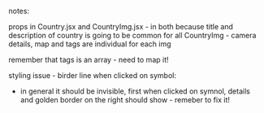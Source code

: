 notes:

props in Country.jsx and CountryImg.jsx - in both because title and description of country is going to be common for all CountryImg - camera details, map and tags are individual for each img

remember that tags is an array - need to map it!

styling issue - birder line when clicked on symbol:

- in general it should be invisible, first when clicked on symnol, details and golden border on the right should show - remeber to fix it!
